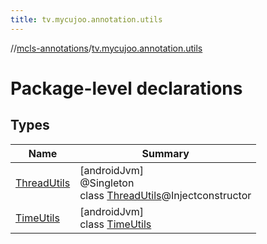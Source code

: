 ```yaml
---
title: tv.mycujoo.annotation.utils
---
```

//[mcls-annotations](../../index.html)/[tv.mycujoo.annotation.utils](index.html)



# Package-level declarations



## Types


| Name | Summary |
|---|---|
| [ThreadUtils](-thread-utils/index.html) | [androidJvm]<br>@Singleton<br>class [ThreadUtils](-thread-utils/index.html)@Injectconstructor |
| [TimeUtils](-time-utils/index.html) | [androidJvm]<br>class [TimeUtils](-time-utils/index.html) |

